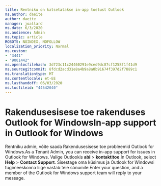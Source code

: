 ```yaml
---
title: Rentniku on katsetatakse in-app toetust Outlook
ms.author: daeite
author: daeite
manager: joallard
ms.date: 6/3/2020
ms.audience: Admin
ms.topic: article
ROBOTS: NOINDEX, NOFOLLOW
localization_priority: Normal
ms.custom:
- "3441"
- "9001442"
ms.openlocfilehash: 3d723c11c24460291e9ced9dc87cf1258f1f41d9
ms.sourcegitcommit: 8fdcd2acd31e8a4b9a8a0b91674f397d2f7889c1
ms.translationtype: MT
ms.contentlocale: et-EE
ms.lasthandoff: 06/03/2020
ms.locfileid: "44542040"
---
```

# <a name="in-app-support-in-outlook-for-windows"></a><span data-ttu-id="d7fa0-102">Rakendusesisese toe rakenduses Outlook for Windows</span><span class="sxs-lookup"><span data-stu-id="d7fa0-102">In-app support in Outlook for Windows</span></span>

<span data-ttu-id="d7fa0-103">Rentniku admin, võite saada Rakendusesisese toe probleemid Outlook for Windows.</span><span class="sxs-lookup"><span data-stu-id="d7fa0-103">As a Tenant Admin, you can receive in-app support for issues in Outlook for Windows.</span></span> <span data-ttu-id="d7fa0-104">Valige Outlookis **abi**  >  **kontaktitoe**.</span><span class="sxs-lookup"><span data-stu-id="d7fa0-104">In Outlook, select **Help** > **Contact Support**.</span></span> <span data-ttu-id="d7fa0-105">Sisestage oma küsimus ja Outlook for Windowsi tugimeeskonna liige vastab teie sõnumile.</span><span class="sxs-lookup"><span data-stu-id="d7fa0-105">Enter your question, and a member of the Outlook for Windows support team will reply to your message.</span></span>